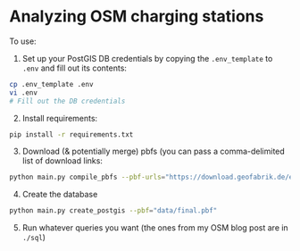# Analyzing OSM charging stations

To use:

1. Set up your PostGIS DB credentials by copying the `.env_template` to `.env` and fill out its contents:

```sh
cp .env_template .env
vi .env
# Fill out the DB credentials
```

2. Install requirements:

```sh
pip install -r requirements.txt
```

3. Download (& potentially merge) pbfs (you can pass a comma-delimited list of download links:

```sh
python main.py compile_pbfs --pbf-urls="https://download.geofabrik.de/europe/luxembourg-latest.osm.pbf"
```

4. Create the database

```sh
python main.py create_postgis --pbf="data/final.pbf"
```

5. Run whatever queries you want (the ones from my OSM blog post are in `./sql`)
